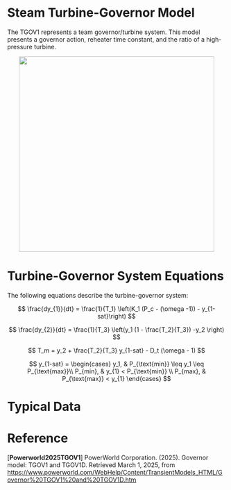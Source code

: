 # Steam Turbine-Governor Model
The TGOV1 represents a team governor/turbine system. This model presents a governor action, reheater time constant, and the ratio of a high-pressure turbine.

<div align="center">
<img src="https://github.com/user-attachments/assets/a23d56af-4c7b-4ebb-92a2-243e299d1727" width="450">
</div>

# Turbine-Governor System Equations
The following equations describe the turbine-governor system:

$$
\frac{dy_{1}}{dt} = \frac{1}{T_1} \left(K_1 (P_c - (\omega -1)) - y_{1-sat}\right)
$$

$$
\frac{dy_{2}}{dt} = \frac{1}{T_3} \left(y_1 (1 - \frac{T_2}{T_3}) -y_2 \right)
$$

$$
T_m = y_2 + \frac{T_2}{T_3} y_{1-sat} - D_t (\omega - 1)
$$

$$
y_{1-sat} =
\begin{cases} 
    y_1, & P_{\text{min}} \leq y_1 \leq P_{\text{max}}\\
    P_{min}, & y_{1} < P_{\text{min}}  \\
    P_{max}, & P_{\text{max}} < y_{1} 
\end{cases}
$$

# Typical Data


# Reference
[**Powerworld2025TGOV1**] PowerWorld Corporation. (2025). Governor model: TGOV1 and TGOV1D. Retrieved March 1, 2025, from https://www.powerworld.com/WebHelp/Content/TransientModels_HTML/Governor%20TGOV1%20and%20TGOV1D.htm
